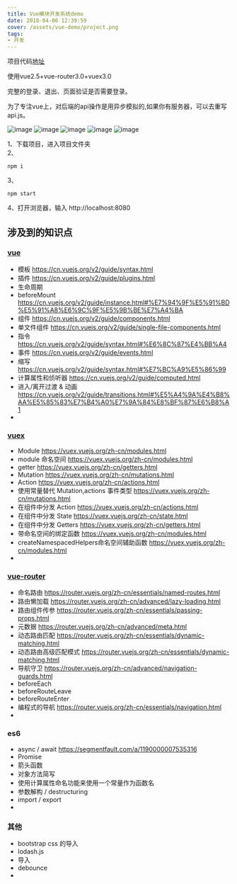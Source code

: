 ```yaml
---
title: Vue模块开发系统demo
date: 2018-04-06 12:39:59
cover: /assets/vue-demo/project.png
tags:
- 开发
---
```

项目代码[地址](https://github.com/lrnman/Vue-demo-for-.vue)

使用vue2.5+vue-router3.0+vuex3.0

完整的登录、退出、页面验证是否需要登录。

为了专注vue上，对后端的api操作是用异步模拟的,如果你有服务器，可以去重写api.js。

![image](/assets/vue-demo/project.png)
![image](/assets/vue-demo/demo1.png)
![image](/assets/vue-demo/demo2.png)
![image](/assets/vue-demo/demo3.png)
![image](/assets/vue-demo/demo4.png)

1、下载项目，进入项目文件夹   
2、

```
npm i
```
3、

```
npm start
```
4、打开浏览器，输入 http://localhost:8080

## 涉及到的知识点
### [vue](https://cn.vuejs.org/v2/guide/) 
- 模板 https://cn.vuejs.org/v2/guide/syntax.html
- 插件 https://cn.vuejs.org/v2/guide/plugins.html
- 生命周期 
 - beforeMount https://cn.vuejs.org/v2/guide/instance.html#%E7%94%9F%E5%91%BD%E5%91%A8%E6%9C%9F%E5%9B%BE%E7%A4%BA
- 组件 https://cn.vuejs.org/v2/guide/components.html
- 单文件组件 https://cn.vuejs.org/v2/guide/single-file-components.html
- 指令 https://cn.vuejs.org/v2/guide/syntax.html#%E6%8C%87%E4%BB%A4
- 事件 https://cn.vuejs.org/v2/guide/events.html
- 缩写 https://cn.vuejs.org/v2/guide/syntax.html#%E7%BC%A9%E5%86%99
- 计算属性和侦听器 https://cn.vuejs.org/v2/guide/computed.html
- 进入/离开过渡 & 动画 https://cn.vuejs.org/v2/guide/transitions.html#%E5%A4%9A%E4%B8%AA%E5%85%83%E7%B4%A0%E7%9A%84%E8%BF%87%E6%B8%A1
- 

### [vuex](https://vuex.vuejs.org/zh-cn/getting-started.html)
- Module https://vuex.vuejs.org/zh-cn/modules.html
- module 命名空间 https://vuex.vuejs.org/zh-cn/modules.html
- getter https://vuex.vuejs.org/zh-cn/getters.html
- Mutation https://vuex.vuejs.org/zh-cn/mutations.html
- Action https://vuex.vuejs.org/zh-cn/actions.html
- 使用常量替代 Mutation,actions 事件类型 https://vuex.vuejs.org/zh-cn/mutations.html
- 在组件中分发 Action https://vuex.vuejs.org/zh-cn/actions.html
- 在组件中分发 State https://vuex.vuejs.org/zh-cn/state.html
- 在组件中分发 Getters https://vuex.vuejs.org/zh-cn/getters.html
- 带命名空间的绑定函数 https://vuex.vuejs.org/zh-cn/modules.html
- createNamespacedHelpers命名空间辅助函数 https://vuex.vuejs.org/zh-cn/modules.html
- 

### [vue-router](https://router.vuejs.org/zh-cn/essentials/getting-started.html)
- 命名路由 https://router.vuejs.org/zh-cn/essentials/named-routes.html
- 路由懒加载 https://router.vuejs.org/zh-cn/advanced/lazy-loading.html
- 路由组件传参 https://router.vuejs.org/zh-cn/essentials/passing-props.html
- 元数据 https://router.vuejs.org/zh-cn/advanced/meta.html
- 动态路由匹配 https://router.vuejs.org/zh-cn/essentials/dynamic-matching.html
- 动态路由高级匹配模式 https://router.vuejs.org/zh-cn/essentials/dynamic-matching.html
- 导航守卫 https://router.vuejs.org/zh-cn/advanced/navigation-guards.html
 - beforeEach
 - beforeRouteLeave
 - beforeRouteEnter
- 编程式的导航 https://router.vuejs.org/zh-cn/essentials/navigation.html
- 

### es6
- async / await https://segmentfault.com/a/1190000007535316
- Promise
- 箭头函数
- 对象方法简写
- 使用计算属性命名功能来使用一个常量作为函数名
- 参数解构 / destructuring
- import / export
-

### 其他
- bootstrap css 的导入
- lodash.js
 - 导入
 - debounce
- 